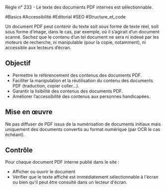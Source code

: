 
Règle n° 233  - Le texte des documents PDF internes est sélectionnable.

#Basics #Accessibilité #Editorial #SEO #Structure_et_code

Un document PDF peut contenir du texte soit sous forme de texte réel, soit sous forme d’image, dans le cas, par exemple, où il s’agirait d’un document scanné. Sachez que le contenu d’un tel document ne sera ni indexé par les moteurs de recherche, ni manipulable (pour la copie, notamment), ni accessible aux lecteurs d’écran.

Objectif
--------

*   Permettre le référencement des contenus des documents PDF.
*   Faciliter la manipulation et la réutilisation du contenu des documents PDF (traduction, copier coller…).
*   Garantir la lisibilité des contenus des documents PDF.
*   Améliorer l’accessibilité des contenus aux personnes handicapées.

Mise en œuvre
-------------

Ne pas diffuser de PDF issus de la numérisation de documents initiaux mais uniquement des documents convertis au format numérique (par OCR le cas échéant).

Contrôle
--------

Pour chaque document PDF interne publié dans le site :

*   Afficher ou ouvrir le document
*   Vérifier que le texte affiché est immédiatement sélectionnable à l'écran ou bien qu'il peut être consulté dans un lecteur d'écran.
